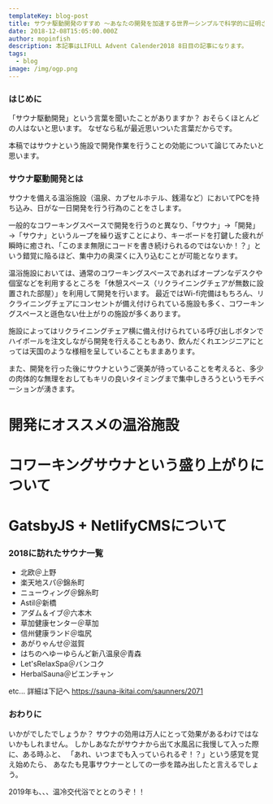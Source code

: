 ```yaml
---
templateKey: blog-post
title: サウナ駆動開発のすすめ 〜あなたの開発を加速する世界一シンプルで科学的に証明された究極の肉体を支える技術〜
date: 2018-12-08T15:05:00.000Z
author: mopinfish
description: 本記事はLIFULL Advent Calender2018 8日目の記事になります。
tags:
  - blog
image: /img/ogp.png
---
```

### はじめに
「サウナ駆動開発」という言葉を聞いたことがありますか？
おそらくほとんどの人はないと思います。
なぜなら私が最近思いついた言葉だからです。

本稿ではサウナという施設で開発作業を行うことの効能について論じてみたいと思います。

### サウナ駆動開発とは
サウナを備える温浴施設（温泉、カプセルホテル、銭湯など）においてPCを持ち込み、日がな一日開発を行う行為のことをさします。

一般的なコワーキングスペースで開発を行うのと異なり、「サウナ」→「開発」→「サウナ」というループを繰り返すことにより、キーボードを打鍵した疲れが瞬時に癒され、「このまま無限にコードを書き続けられるのではないか！？」という錯覚に陥るほど、集中力の奥深くに入り込むことが可能となります。

温浴施設においては、通常のコワーキングスペースであればオープンなデスクや個室などを利用するところを「休憩スペース（リクライニングチェアが無数に設置された部屋）」を利用して開発を行います。
最近ではWi-fi完備はもちろん、リクライニングチェアにコンセントが備え付けられている施設も多く、コワーキングスペースと遜色ない仕上がりの施設が多くあります。

施設によってはリクライニングチェア横に備え付けられている呼び出しボタンでハイボールを注文しながら開発を行えることもあり、飲んだくれエンジニアにとっては天国のような様相を呈していることもままあります。

また、開発を行った後にサウナというご褒美が待っていることを考えると、多少の肉体的な無理をおしてもキリの良いタイミングまで集中しきろうというモチベーションが湧きます。

# 開発にオススメの温浴施設

# コワーキングサウナという盛り上がりについて

# GatsbyJS + NetlifyCMSについて

### 2018に訪れたサウナ一覧
* 北欧＠上野
* 楽天地スパ＠錦糸町
* ニューウィング＠錦糸町
* Astil＠新橋
* アダム＆イブ＠六本木
* 草加健康センター＠草加
* 信州健康ランド＠塩尻
* あがりゃんせ＠滋賀
* はちのへゆーゆらんど新八温泉＠青森
* Let'sRelaxSpa＠バンコク
* HerbalSauna＠ビエンチャン

etc...
詳細は下記へ
https://sauna-ikitai.com/saunners/2071

### おわりに
いかがでしたでしょうか？
サウナの効用は万人にとって効果があるわけではないかもしれません。
しかしあなたがサウナから出て水風呂に我慢して入った際に、ある時ふと、
「あれ、いつまでも入っていられるぞ！？」という感覚を覚え始めたら、
あなたも見事サウナーとしての一歩を踏み出したと言えるでしょう。

2019年も、、、温冷交代浴でととのうぞ！！
